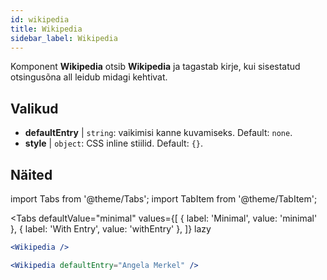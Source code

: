 ```yaml
---
id: wikipedia 
title: Wikipedia
sidebar_label: Wikipedia
---
```


Komponent **Wikipedia** otsib **Wikipedia** ja tagastab kirje, kui sisestatud otsingusõna all leidub midagi kehtivat.

## Valikud

* __defaultEntry__ | `string`: vaikimisi kanne kuvamiseks. Default: `none`.
* __style__ | `object`: CSS inline stiilid. Default: `{}`.


## Näited

import Tabs from '@theme/Tabs';
import TabItem from '@theme/TabItem';

<Tabs
    defaultValue="minimal"
    values={[
        { label: 'Minimal', value: 'minimal' },
        { label: 'With Entry', value: 'withEntry' },
    ]}
    lazy
>

<TabItem value="minimal">

```jsx live
<Wikipedia />
```

</TabItem>

<TabItem value="withEntry">

```jsx live
<Wikipedia defaultEntry="Angela Merkel" />
```

</TabItem>

</Tabs>
